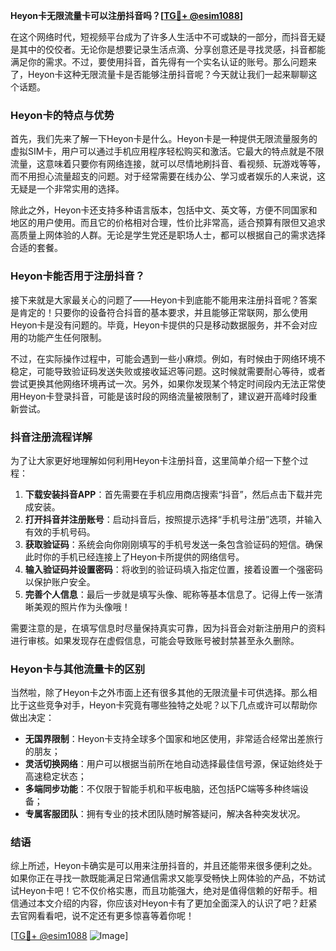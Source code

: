**Heyon卡无限流量卡可以注册抖音吗？[[TG💪+ @esim1088](https://t.me/s/esim1088)]**

在这个网络时代，短视频平台成为了许多人生活中不可或缺的一部分，而抖音无疑是其中的佼佼者。无论你是想要记录生活点滴、分享创意还是寻找灵感，抖音都能满足你的需求。不过，要使用抖音，首先得有一个实名认证的账号。那么问题来了，Heyon卡这种无限流量卡是否能够注册抖音呢？今天就让我们一起来聊聊这个话题。

### Heyon卡的特点与优势

首先，我们先来了解一下Heyon卡是什么。Heyon卡是一种提供无限流量服务的虚拟SIM卡，用户可以通过手机应用程序轻松购买和激活。它最大的特点就是不限流量，这意味着只要你有网络连接，就可以尽情地刷抖音、看视频、玩游戏等等，而不用担心流量超支的问题。对于经常需要在线办公、学习或者娱乐的人来说，这无疑是一个非常实用的选择。

除此之外，Heyon卡还支持多种语言版本，包括中文、英文等，方便不同国家和地区的用户使用。而且它的价格相对合理，性价比非常高，适合预算有限但又追求高质量上网体验的人群。无论是学生党还是职场人士，都可以根据自己的需求选择合适的套餐。

### Heyon卡能否用于注册抖音？

接下来就是大家最关心的问题了——Heyon卡到底能不能用来注册抖音呢？答案是肯定的！只要你的设备符合抖音的基本要求，并且能够正常联网，那么使用Heyon卡是没有问题的。毕竟，Heyon卡提供的只是移动数据服务，并不会对应用的功能产生任何限制。

不过，在实际操作过程中，可能会遇到一些小麻烦。例如，有时候由于网络环境不稳定，可能导致验证码发送失败或接收延迟等问题。这时候就需要耐心等待，或者尝试更换其他网络环境再试一次。另外，如果你发现某个特定时间段内无法正常使用Heyon卡登录抖音，可能是该时段的网络流量被限制了，建议避开高峰时段重新尝试。

### 抖音注册流程详解

为了让大家更好地理解如何利用Heyon卡注册抖音，这里简单介绍一下整个过程：

1. **下载安装抖音APP**：首先需要在手机应用商店搜索“抖音”，然后点击下载并完成安装。
2. **打开抖音并注册账号**：启动抖音后，按照提示选择“手机号注册”选项，并输入有效的手机号码。
3. **获取验证码**：系统会向你刚刚填写的手机号发送一条包含验证码的短信。确保此时你的手机已经连接上了Heyon卡所提供的网络信号。
4. **输入验证码并设置密码**：将收到的验证码填入指定位置，接着设置一个强密码以保护账户安全。
5. **完善个人信息**：最后一步就是填写头像、昵称等基本信息了。记得上传一张清晰美观的照片作为头像哦！

需要注意的是，在填写信息时尽量保持真实可靠，因为抖音会对新注册用户的资料进行审核。如果发现存在虚假信息，可能会导致账号被封禁甚至永久删除。

### Heyon卡与其他流量卡的区别

当然啦，除了Heyon卡之外市面上还有很多其他的无限流量卡可供选择。那么相比于这些竞争对手，Heyon卡究竟有哪些独特之处呢？以下几点或许可以帮助你做出决定：

- **无国界限制**：Heyon卡支持全球多个国家和地区使用，非常适合经常出差旅行的朋友；
- **灵活切换网络**：用户可以根据当前所在地自动选择最佳信号源，保证始终处于高速稳定状态；
- **多端同步功能**：不仅限于智能手机和平板电脑，还包括PC端等多种终端设备；
- **专属客服团队**：拥有专业的技术团队随时解答疑问，解决各种突发状况。

### 结语

综上所述，Heyon卡确实是可以用来注册抖音的，并且还能带来很多便利之处。如果你正在寻找一款既能满足日常通信需求又能享受畅快上网体验的产品，不妨试试Heyon卡吧！它不仅价格实惠，而且功能强大，绝对是值得信赖的好帮手。相信通过本文介绍的内容，你应该对Heyon卡有了更加全面深入的认识了吧？赶紧去官网看看吧，说不定还有更多惊喜等着你呢！

[[TG💪+ @esim1088](https://t.me/s/esim1088) ![Image](https://i.postimg.cc/4NQfJmqS/Snipaste-2025-05-13-00-14-12.png)]
